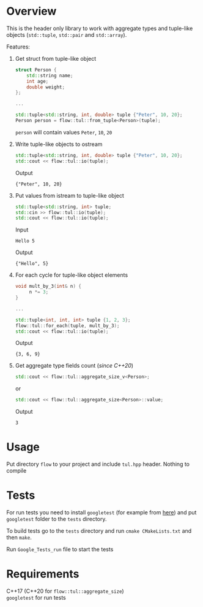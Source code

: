 # Overview
This is the header only library to work with aggregate types and tuple-like objects (`std::tuple`, `std::pair` and `std::array`).

Features:
1. Get struct from tuple-like object 
    ```c++
    struct Person {
        std::string name;
        int age;
        double weight;
    };
    
    ...
    
    std::tuple<std::string, int, double> tuple {"Peter", 10, 20};
    Person person = flow::tul::from_tuple<Person>(tuple);
    ```
   `person` will contain values `Peter`, `10`, `20`


2. Write tuple-like objects to ostream
   ```c++
   std::tuple<std::string, int, double> tuple {"Peter", 10, 20};
   std::cout << flow::tul::io(tuple);
   ```
   Output
   ```
   {"Peter", 10, 20}
   ```
   
3. Put values from istream to tuple-like object
   ```c++
   std::tuple<std::string, int> tuple;
   std::cin >> flow::tul::io(tuple);
   std::cout << flow::tul::io(tuple);
   ```
   Input
   ```
   Hello 5
   ```
   
   Output
   
   ```
   {"Hello", 5}
   ```
   
4. For each cycle for tuple-like object elements
   ```c++
   void mult_by_3(int& n) {
        n *= 3;
   } 
   
   ...
   
   std::tuple<int, int, int> tuple {1, 2, 3};
   flow::tul::for_each(tuple, mult_by_3);
   std::cout << flow::tul::io(tuple);
   ```
   
   Output
   ```
   {3, 6, 9}
   ```


5. Get aggregate type fields count (*since C++20*)
   ```c++
   std::cout << flow::tul::aggregate_size_v<Person>;
   ```
   or
   ```c++
   std::cout << flow::tul::aggregate_size<Person>::value;
   ```
   Output
   ```
   3
   ```

# Usage
Put directory `flow` to your project and include `tul.hpp` header. Nothing to compile

# Tests
For run tests you need to install `googletest` (for example from [here](https://github.com/google/googletest)) and put
`googletest` folder to the `tests` directory.

To build tests go to the `tests` directory and run `cmake CMakeLists.txt` and then `make`.

Run `Google_Tests_run` file to start the tests

# Requirements
C++17 (C++20 for `flow::tul::aggregate_size`) \
`googletest` for run tests
